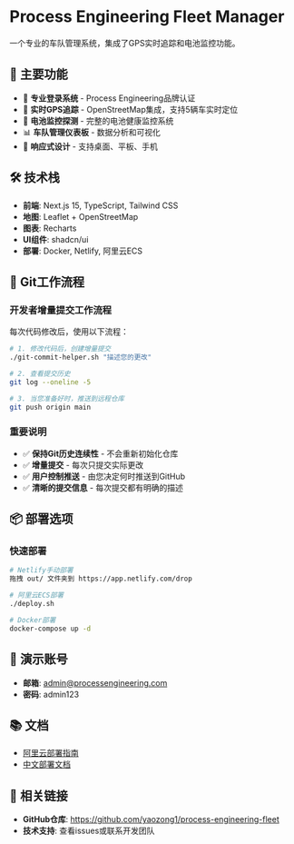 # Process Engineering Fleet Manager

一个专业的车队管理系统，集成了GPS实时追踪和电池监控功能。

## 🚀 主要功能

- 🔐 **专业登录系统** - Process Engineering品牌认证
- 📍 **实时GPS追踪** - OpenStreetMap集成，支持5辆车实时定位
- 🔋 **电池监控探测** - 完整的电池健康监控系统
- 📊 **车队管理仪表板** - 数据分析和可视化
- 📱 **响应式设计** - 支持桌面、平板、手机

## 🛠️ 技术栈

- **前端**: Next.js 15, TypeScript, Tailwind CSS
- **地图**: Leaflet + OpenStreetMap
- **图表**: Recharts
- **UI组件**: shadcn/ui
- **部署**: Docker, Netlify, 阿里云ECS

## 🔄 Git工作流程

### 开发者增量提交工作流程

每次代码修改后，使用以下流程：

```bash
# 1. 修改代码后，创建增量提交
./git-commit-helper.sh "描述您的更改"

# 2. 查看提交历史
git log --oneline -5

# 3. 当您准备好时，推送到远程仓库
git push origin main
```

### 重要说明

- ✅ **保持Git历史连续性** - 不会重新初始化仓库
- ✅ **增量提交** - 每次只提交实际更改
- ✅ **用户控制推送** - 由您决定何时推送到GitHub
- ✅ **清晰的提交信息** - 每次提交都有明确的描述

## 📦 部署选项

### 快速部署
```bash
# Netlify手动部署
拖拽 out/ 文件夹到 https://app.netlify.com/drop

# 阿里云ECS部署
./deploy.sh

# Docker部署
docker-compose up -d
```

## 🎯 演示账号

- **邮箱**: admin@processengineering.com
- **密码**: admin123

## 📚 文档

- [阿里云部署指南](./deploy-to-aliyun.md)
- [中文部署文档](./README-DEPLOY-CN.md)

## 🔗 相关链接

- **GitHub仓库**: https://github.com/yaozong1/process-engineering-fleet
- **技术支持**: 查看issues或联系开发团队
